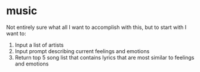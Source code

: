 # music
Not entirely sure what all I want to accomplish with this, but to start with I want to:

1. Input a list of artists
1. Input prompt describing current feelings and emotions
1. Return top 5 song list that contains lyrics that are most similar to feelings and emotions
